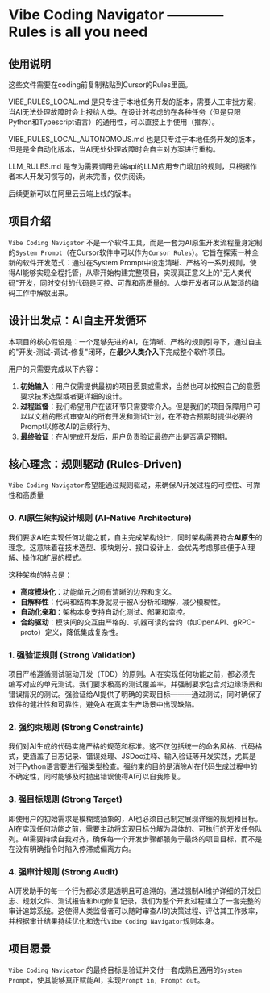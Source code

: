# Vibe Coding Navigator ———— Rules is all you need

## 使用说明
这些文件需要在coding前复制粘贴到Cursor的Rules里面。

VIBE_RULES_LOCAL.md 是只专注于本地任务开发的版本，需要人工审批方案，当AI无法处理故障时会上报给人类。在设计时考虑的在各种任务（但是只限Python和Typescript语言）的通用性，可以直接上手使用（推荐）。

VIBE_RULES_LOCAL_AUTONOMOUS.md 也是只专注于本地任务开发的版本，但是是全自动化版本，当AI无处处理故障时会自主对方案进行重构。

LLM_RULES.md 是专为需要调用云端api的LLM应用专门增加的规则，只根据作者本人开发习惯写的，尚未完善，仅供阅读。

后续更新可以在阿里云云端上线的版本。

## 项目介绍

`Vibe Coding Navigator` 不是一个软件工具，而是一套为AI原生开发流程量身定制的`System Prompt`（在Cursor软件中可以作为`Cursor Rules`）。它旨在探索一种全新的软件开发范式：通过在System Prompt中设定清晰、严格的一系列规则，使得AI能够实现全程托管，从零开始构建完整项目，实现真正意义上的"无人类代码"开发，同时交付的代码是可控、可靠和高质量的。人类开发者可以从繁琐的编码工作中解放出来。

## 设计出发点：AI自主开发循环

本项目的核心假设是：一个足够先进的AI，在清晰、严格的规则引导下，通过自主的"开发-测试-调试-修复"闭环，在**最少人类介入**下完成整个软件项目。

用户的只需要完成以下内容：
1.  **初始输入**：用户仅需提供最初的项目愿景或需求，当然也可以按照自己的意愿要求技术选型或者更详细的设计。
2.  **过程监督**：我们希望用户在该环节只需要零介入。但是我们的项目保障用户可以以文档的形式审查AI的所有开发和测试计划，在不符合预期时提供必要的Prompt以修改AI的后续行为。
3.  **最终验证**：在AI完成开发后，用户负责验证最终产出是否满足预期。

## 核心理念：规则驱动 (Rules-Driven)

`Vibe Coding Navigator`希望能通过规则驱动，来确保AI开发过程的可控性、可靠性和高质量

### 0. AI原生架构设计规则 (AI-Native Architecture)

我们要求AI在实现任何功能之前，自主完成架构设计，同时架构需要符合**AI原生**的理念。这意味着在技术选型、模块划分、接口设计上，会优先考虑那些便于AI理解、操作和扩展的模式。

这种架构的特点是：
-   **高度模块化**：功能单元之间有清晰的边界和定义。
-   **自解释性**：代码和结构本身就易于被AI分析和理解，减少模糊性。
-   **自动化亲和**：架构本身支持自动化测试、部署和监控。
-   **合约驱动**：模块间的交互由严格的、机器可读的合约（如OpenAPI、gRPC-proto）定义，降低集成复杂性。

### 1. 强验证规则 (Strong Validation)

项目严格遵循测试驱动开发（TDD）的原则。AI在实现任何功能之前，都必须先编写对应的单元测试。我们要求极高的测试覆盖率，并强制要求包含对边缘场景和错误情况的测试。强验证给AI提供了明确的实现目标———通过测试，同时确保了软件的健壮性和可靠性，避免AI在真实生产场景中出现缺陷。

### 2. 强约束规则 (Strong Constraints)

我们对AI生成的代码实施严格的规范和标准。这不仅包括统一的命名风格、代码格式，更涵盖了日志记录、错误处理、JSDoc注释、输入验证等开发实践，尤其是对于Python语言要进行强类型检查。强约束的目的是消除AI在代码生成过程中的不确定性，同时能够及时抛出错误使得AI可以自我修复。

### 3. 强目标规则 (Strong Target)

即使用户的初始需求是模糊或抽象的，AI也必须自己制定展现详细的规划和目标。AI在实现任何功能之前，需要主动将宏观目标分解为具体的、可执行的开发任务队列。AI需要持续自我对齐，确保每一个开发步骤都服务于最终的项目目标，而不是在没有明确指令时陷入停滞或偏离方向。

### 4. 强审计规则 (Strong Audit)

AI开发助手的每一个行为都必须是透明且可追溯的。通过强制AI维护详细的开发日志、规划文件、测试报告和bug修复记录，我们为整个开发过程建立了一套完整的审计追踪系统。这使得人类监督者可以随时审查AI的决策过程、评估其工作效率，并根据审计结果持续优化和迭代`Vibe Coding Navigator`规则本身。

## 项目愿景

`Vibe Coding Navigator` 的最终目标是验证并交付一套成熟且通用的`System Prompt`，使其能够真正赋能AI，实现`Prompt in, Prompt out`。
